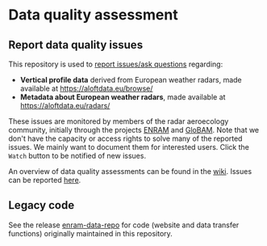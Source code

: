 # Data quality assessment

## Report data quality issues

This repository is used to [report issues/ask questions](https://github.com/enram/data-repository/issues) regarding:
- **Vertical profile data** derived from European weather radars, made available at <https://aloftdata.eu/browse/>
- **Metadata about European weather radars**, made available at <https://aloftdata.eu/radars/>

These issues are monitored by members of the radar aeroecology community, initially through the projects [ENRAM](https://www.enram.eu/) and [GloBAM](https://globam.science/). Note that we don't have the capacity or access rights to solve many of the reported issues. We mainly want to document them for interested users. Click the `Watch` button to be notified of new issues.

An overview of data quality assessments can be found in the [wiki](https://github.com/enram/data-repository/wiki). Issues can be reported [here](https://github.com/enram/data-repository/issues).

## Legacy code

See the release [enram-data-repo](https://github.com/enram/data-repository/releases/tag/enram-data-repo) for code (website and data transfer functions) originally maintained in this repository.
